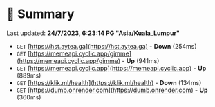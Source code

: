 # 📖 Summary
Last updated: **24/7/2023, 6:23:14 PG "Asia/Kuala_Lumpur"**

- `GET` [https://hst.aytea.ga](https://hst.aytea.ga) - **Down** (254ms)
- `GET` [https://memeapi.cyclic.app/gimme](https://memeapi.cyclic.app/gimme) - **Up** (941ms)
- `GET` [https://memeapi.cyclic.app](https://memeapi.cyclic.app) - **Up** (889ms)
- `GET` [https://klik.ml/health](https://klik.ml/health) - **Down** (134ms)
- `GET` [https://dumb.onrender.com](https://dumb.onrender.com) - **Up** (360ms)
